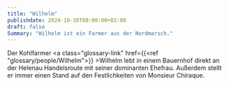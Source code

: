 ```yaml
---
title: "Wilhelm"
publishdate: 2024-10-30T08:00:00+02:00
draft: false
Summary: "Wilhelm ist ein Farmer aus der Nordmarsch."
---
```


Der Kohlfarmer <a class="glossary-link" href={{<ref "glossary/people/Wilhelm">}} >Wilhelm</a> lebt in einem Bauernhof direkt an der Helenau Handelsroute mit seiner dominanten Ehefrau. Außerdem stellt er immer einen Stand auf den Festlichkeiten von Monsieur Chiraque.
